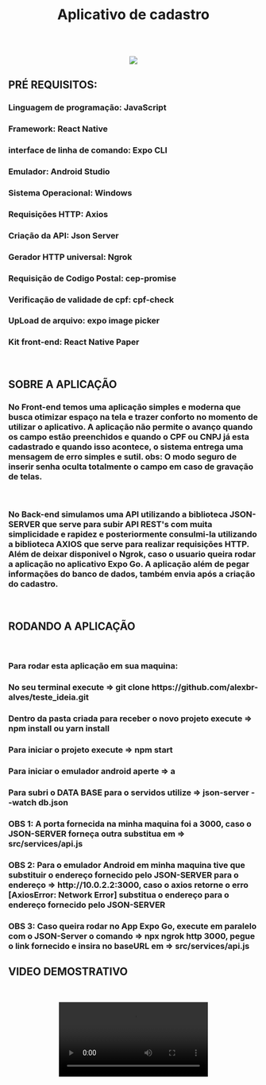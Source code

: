 <h1 align="center">Aplicativo de cadastro</h1>
<br>
<br>
<p align="center">
<img src="https://user-images.githubusercontent.com/103543739/200905877-6e491602-2b1b-4c6a-9391-b73af6c0e19c.png">
</p>







<h2>PRÉ REQUISITOS:</>
<h3> Linguagem de programação: JavaScript </h3>
<h3> Framework: React Native </h3>
<h3> interface de linha de comando: Expo CLI </h3>
<h3> Emulador: Android Studio </h3>
<h3> Sistema Operacional: Windows </h3>
<h3> Requisições HTTP: Axios </h3>
<h3> Criação da API: Json Server</h3>
<h3> Gerador HTTP universal: Ngrok</h3>
<h3> Requisição de Codigo Postal: cep-promise</h3>
<h3> Verificação de validade de cpf: cpf-check</h3>
<h3> UpLoad de arquivo: expo image picker</h3>
<h3> Kit front-end: React Native Paper</h3>

<br>

<h2>SOBRE A APLICAÇÃO</h2>

<h3> No Front-end temos uma aplicação simples e  moderna que busca otimizar espaço na tela e trazer 
conforto no momento de utilizar o aplicativo. A aplicação não permite o avanço quando os campo estão 
preenchidos e quando o CPF ou CNPJ já esta cadastrado e quando isso acontece, o sistema entrega uma 
mensagem de erro simples e sutil. 
obs: O modo seguro de inserir senha oculta totalmente o campo em caso de gravação de telas. 
</h3>
<br>
<h3>No Back-end simulamos uma API utilizando a biblioteca JSON-SERVER que serve para subir API REST's com muita simplicidade
e rapidez e posteriormente consulmi-la utilizando a biblioteca AXIOS que serve para realizar requisições HTTP.
Além de deixar disponivel o Ngrok, caso o usuario queira rodar a aplicação no aplicativo Expo Go.
A aplicação além de pegar informações do banco de dados, também envia após a criação do cadastro.

</h3>
<br>

<h2>RODANDO A APLICAÇÃO</h2>
<br>
<h3>Para rodar esta aplicação em sua maquina: </h3>
<h3>No seu terminal execute => git clone https://github.com/alexbr-alves/teste_ideia.git </h3>
<h3>Dentro da pasta criada para receber o novo projeto execute => npm install ou yarn install</h3>
<h3>Para iniciar o projeto execute => npm start</h3>
<h3>Para iniciar o emulador android aperte => a </h3>
<h3>Para subri o DATA BASE para o servidos utilize => json-server --watch db.json </h3>

<h3> 
OBS 1: A porta fornecida na minha maquina foi a 3000, 
caso o JSON-SERVER forneça outra substitua em => src/services/api.js
</h3>

<h3>
OBS 2: Para o emulador Android em minha maquina tive que substituir o endereço  fornecido pelo JSON-SERVER 
para o endereço => http://10.0.2.2:3000, caso o axios retorne o erro [AxiosError: Network Error] substitua o endereço 
para o endereço fornecido pelo JSON-SERVER
</h3>

<h3>
OBS 3: Caso queira rodar no App Expo Go, execute em paralelo com o JSON-Server o 
comando => npx ngrok http 3000, pegue o link fornecido e insira no baseURL  em => src/services/api.js
</h3>





<h2>VIDEO DEMOSTRATIVO</h2>
<br>





<p align="center">
<video src="https://user-images.githubusercontent.com/103543739/200909080-abb64f9a-ec17-46b8-b46e-d287f970c8bb.mp4">
</p>





